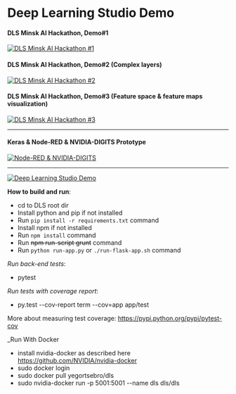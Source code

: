 # **Deep Learning Studio Demo**

#### DLS Minsk AI Hackathon, Demo#1
[![DLS Minsk AI Hackathon #1](http://img.youtube.com/vi/N5Pki8ITQz8/0.jpg)](https://www.youtube.com/watch?v=N5Pki8ITQz8)


#### DLS Minsk AI Hackathon, Demo#2 (Complex layers)
[![DLS Minsk AI Hackathon #2](http://img.youtube.com/vi/XdeJK-BFxcI/0.jpg)](https://www.youtube.com/watch?v=XdeJK-BFxcI)

#### DLS Minsk AI Hackathon, Demo#3 (Feature space & feature maps visualization)
[![DLS Minsk AI Hackathon #3](http://img.youtube.com/vi/bqr_8AG6pis/0.jpg)](https://www.youtube.com/watch?v=bqr_8AG6pis)

------------

#### Keras & Node-RED & NVIDIA-DIGITS Prototype
[![Node-RED & NVIDIA-DIGITS](http://img.youtube.com/vi/fhsDLFhRuIY/0.jpg)](https://www.youtube.com/watch?v=fhsDLFhRuIY)


------------

[![Deep Learning Studio Demo](http://img.youtube.com/vi/nC0bVDBWvF0/0.jpg)](https://www.youtube.com/watch?v=nC0bVDBWvF0)

**How to build and run**:
* cd to DLS root dir
* Install python and pip if not installed
* Run ```pip install -r requirements.txt``` command
* Install npm if not installed
* Run ```npm install``` command
* Run ~~npm run-script grunt~~ command
* Run ```python run-app.py``` or ```./run-flask-app.sh``` command

_Run back-end tests_:
* pytest

_Run tests with coverage report_:
* py.test --cov-report term --cov=app app/test

More about measuring test coverage: https://pypi.python.org/pypi/pytest-cov

_Run With Docker
* install nvidia-docker as described here https://github.com/NVIDIA/nvidia-docker
* sudo docker login
* sudo docker pull yegortsebro/dls
* sudo nvidia-docker  run -p 5001:5001 --name dls dls/dls
